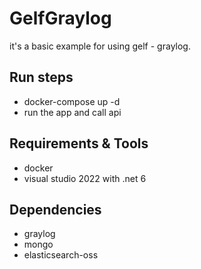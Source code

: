 # GelfGraylog

it's a basic example for using gelf - graylog.

## Run steps
- docker-compose up -d
- run the app and call api

## Requirements & Tools
- docker
- visual studio 2022 with .net 6

## Dependencies
- graylog
- mongo
- elasticsearch-oss
